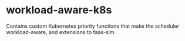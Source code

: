 # workload-aware-k8s
Contains custom Kubernetes priority functions that make the scheduler workload-aware, and extensions to faas-sim.
